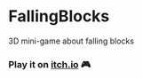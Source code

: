 # FallingBlocks
3D mini-game about falling blocks

### Play it on [itch.io](https://exenter.itch.io/falling-blocks) 🎮
